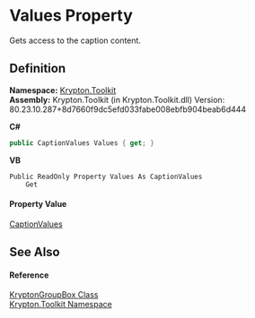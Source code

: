 # Values Property


Gets access to the caption content.



## Definition
**Namespace:** <a href="79d2eac2-21f4-54ff-7552-b20c33c30600.md">Krypton.Toolkit</a>  
**Assembly:** Krypton.Toolkit (in Krypton.Toolkit.dll) Version: 80.23.10.287+8d7660f9dc5efd033fabe008ebfb904beab6d444

**C#**
``` C#
public CaptionValues Values { get; }
```
**VB**
``` VB
Public ReadOnly Property Values As CaptionValues
	Get
```



#### Property Value
<a href="8d5f34db-fa35-cbe2-f777-8f8c374ebe1f.md">CaptionValues</a>

## See Also


#### Reference
<a href="7bf61b7d-9d99-c2a5-c0dc-2f2e692b6a37.md">KryptonGroupBox Class</a>  
<a href="79d2eac2-21f4-54ff-7552-b20c33c30600.md">Krypton.Toolkit Namespace</a>  

